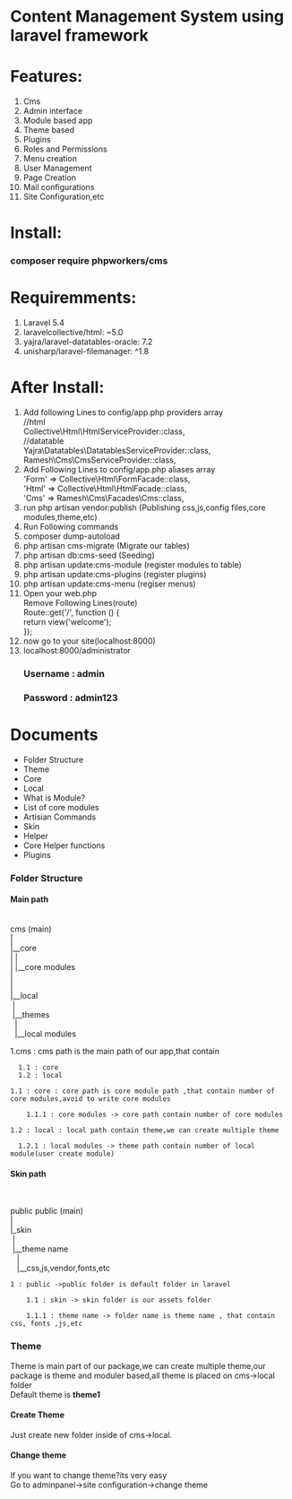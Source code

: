 <h1>Content Management System using laravel framework</h1>

<h1>Features:</h1><ol>
<li>Cms</li>
<li>Admin interface</li>
<li>Module based app</li>
<li>Theme based</li>
<li>Plugins</li>
<li>Roles and Permissions</li>
<li>Menu creation</li>
<li>User Management</li>
<li>Page Creation</li>
<li>Mail configurations</li>
<li>Site Configuration,etc</li>
</ol>
<h1>Install:</h1>
<h3>composer require phpworkers/cms<h3>

<h1>Requiremments:</h1>
<ol>
  <li>Laravel 5.4</li>
  <li>laravelcollective/html: ~5.0</li>
  <li>yajra/laravel-datatables-oracle: 7.2</li>
  <li>unisharp/laravel-filemanager: ^1.8</li>
</ol>

<h1>After Install:</h1>
<ol>
  <li>Add following Lines to config/app.php providers array<br>
     //html<br>
        Collective\Html\HtmlServiceProvider::class,<br>
        //datatable<br>
        Yajra\Datatables\DatatablesServiceProvider::class,<br>
    Ramesh\Cms\CmsServiceProvider::class,<br></li>
  <li>Add Following Lines to config/app.php  aliases array<br>
        'Form' => Collective\Html\FormFacade::class,<br>
        'Html' => Collective\Html\HtmlFacade::class,<br>
        'Cms' => Ramesh\Cms\Facades\Cms::class,<br>
  </li>
  <li>run   php artisan vendor:publish          (Publishing css,js,config files,core modules,theme,etc)</li>
  
  
  
  <li>Run Following commands</li>
  <li>composer dump-autoload</li>
  <li>php artisan cms-migrate            (Migrate our tables)</li>
  <li>php artisan db:cms-seed    (Seeding)
  <li>php artisan update:cms-module      (register modules to table)</li>
  <li>php artisan update:cms-plugins     (register plugins)</li>
  <li>php artisan update:cms-menu        (regiser menus)</li>
  <li>Open your web.php<br>
    Remove Following Lines(route)<br>
    Route::get('/', function () {<br>
      return view('welcome');<br>
    });</br>
  </li>
  <li>now go to your site(localhost:8000)</li>
  <li>localhost:8000/administrator<br>
  <h3>Username : admin </h3>
  <h3>Password : admin123</h3>
  </li>
</ol>
<h1>Documents</h1>
    <ul>
      <li>Folder Structure</li>
      <li>Theme</li>
      <li>Core</li>
      <li>Local</li>
      <li>What is Module?</li>
      <li>List of core modules</li>
      <li>Artisian Commands</li>
      <li>Skin</li>
      <li>Helper</li>
      <li>Core Helper functions</li>
      <li>Plugins</li>
    </ul>
<h3>Folder Structure</h3>
<p>
  <h4>Main path</h4>
<br>
  cms (main)<br>
    |<br>
    |__core<br>
    |  |<br>
    |  |__core modules<br>
    |<br>
    |<br>
    |__local<br>
     &nbsp|<br>
     &nbsp|__themes<br>
     &nbsp&nbsp|<br>
     &nbsp&nbsp|__local modules<br>



  1.cms : cms path is the main path of our app,that contain 

      1.1 : core
      1.2 : local

    1.1 : core : core path is core module path ,that contain number of core modules,avoid to write core modules

        1.1.1 : core modules -> core path contain number of core modules

    1.2 : local : local path contain theme,we can create multiple theme

      1.2.1 : local modules -> theme path contain number of local module(user create module)
</p>
<h4>Skin path</h4>
<br>
<p>
  public
    public (main)<br>
    |<br>
    |_skin<br>
    &nbsp;|<br>
    &nbsp;|__theme name<br>
    &nbsp;&nbsp;&nbsp;|<br>
    &nbsp;&nbsp;&nbsp;|__css,js,vendor,fonts,etc <br>
    
    1 : public ->public folder is default folder in laravel

        1.1 : skin -> skin folder is our assets folder

        1.1.1 : theme name -> folder name is theme name , that contain css, fonts ,js,etc
</p>
<h3>
  Theme
</h3>
Theme is main part of our package,we can create multiple theme,our package is theme and moduler based,all theme is placed on cms->local folder <br>
Default theme is <b>theme1</b>

<h4>Create Theme</h4>
  Just create new folder inside of cms->local.<br>

<h4>Change theme</h4>
  If you want to change theme?its very easy <br>
  Go to adminpanel->site configuration->change theme <br>

